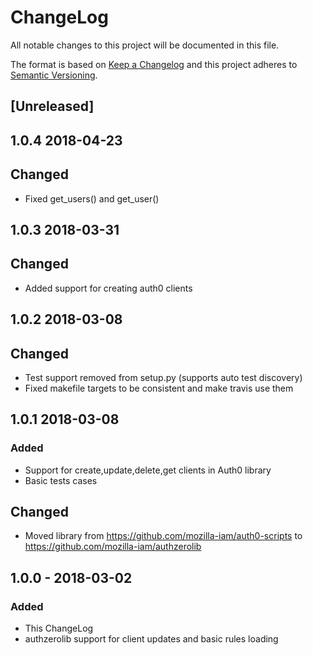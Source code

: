 # ChangeLog 
All notable changes to this project will be documented in this file.

The format is based on [Keep a Changelog](http://keepachangelog.com/en/1.0.0/)
and this project adheres to [Semantic Versioning](http://semver.org/spec/v2.0.0.html).

## [Unreleased]

## 1.0.4 2018-04-23
## Changed
- Fixed get_users() and get_user()

## 1.0.3 2018-03-31
## Changed
- Added support for creating auth0 clients

## 1.0.2 2018-03-08
## Changed
- Test support removed from setup.py (supports auto test discovery)
- Fixed makefile targets to be consistent and make travis use them

## 1.0.1  2018-03-08
### Added
- Support for create,update,delete,get clients in Auth0 library
- Basic tests cases

## Changed
- Moved library from https://github.com/mozilla-iam/auth0-scripts to https://github.com/mozilla-iam/authzerolib

## 1.0.0 - 2018-03-02
### Added
- This ChangeLog
- authzerolib support for client updates and basic rules loading
